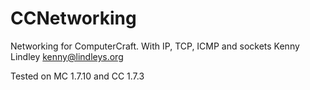 # CCNetworking
Networking for ComputerCraft. With IP, TCP, ICMP and sockets
Kenny Lindley
kenny@lindleys.org

Tested on MC 1.7.10 and CC 1.7.3
